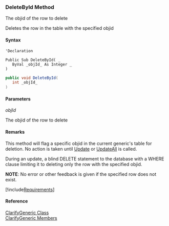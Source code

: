﻿### DeleteById Method

The objid of the row to delete

Deletes the row in the table with the specified objid

#### Syntax

```vbnet
'Declaration

Public Sub DeleteById( _
   ByVal _objId_ As Integer _
) 
```

```csharp
public void DeleteById( 
   int _objId_
)
```

#### Parameters

_objId_

The objid of the row to delete

#### Remarks

This method will flag a specific objid in the current generic's table for deletion. No action is taken until [Update](fcSDK~FChoice.Foundation.FCGeneric~Update.md) or [UpdateAll](fcSDK~FChoice.Foundation.FCGeneric~UpdateAll.md) is called.

During an update, a blind DELETE statement to the database with a WHERE clause limiting it to deleting only the row with the specified objid.

**NOTE**: No error or other feedback is given if the specified row does not exist.

[!include[Requirements](../partials/requirements.md)]

#### Reference

[ClarifyGeneric Class](fcSDK~FChoice.Foundation.Clarify.ClarifyGeneric.md)  
[ClarifyGeneric Members](fcSDK~FChoice.Foundation.Clarify.ClarifyGeneric_members.md)